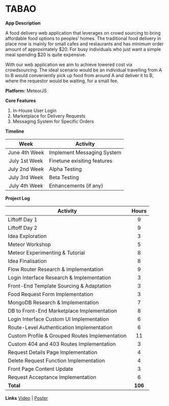 # TABAO

**App Description**

A food delivery web application that leverages on crowd sourcing to bring affordable food options to peoples’ homes. The traditional food delivery in place now is mainly for small cafes and restaurants and has minimum order amount of approximately $20. For busy individuals who just want a simple meal spending $20 is quite expensive.

With our web application we aim to achieve lowered cost via crowdsourcing. The ideal scenario would be an individual travelling from A to B would conveniently pick up food from around A and deliver it to B, where the requestor would be waiting, for a small fee.

**Platform:** MeteorJS

**Core Features**

1. In-House User Login
2. Marketplace for Delivery Requests
3. Messaging System for Specific Orders

**Timeline**

|**Week**		|**Activity**				|
|:-------------:|---------------------------|
|June 4th Week	|Implement Messaging System	|
|July 1st Week	|Finetune exisiting features|
|July 2nd Week	|Alpha Testing				|
|July 3rd Week	|Beta Testing				|
|July 4th Week	|Enhancements (if any)		|

**Project Log**

|**Activity**									|**Hours**	|
|-----------------------------------------------|:---------:|
|Liftoff Day 1									|9			|
|Liftoff Day 2									|9			|
|Idea Exploration								|3			|
|Meteor Workshop								|5			|
|Meteor Experimenting & Tutorial				|8			|
|Idea Finalisation								|8			|
|Flow Router Research & Implementation			|9			|
|Login Interface Research & Implementation		|3			|
|Front-End Template Sourcing & Adaptation		|3			|
|Food Request Form Implementation				|3			|
|MongoDB Research & Implementation				|7			|
|DB to Front-End Marketplace Implementation		|8			|
|Login Interface Custom UI Implementation		|6			|
|Route-Level Authentication Implementation		|6			|
|Custom Profile & Grouped Routes Implementation	|11			|
|Custom 404 and 403 Routes Implementation		|3			|
|Request Details Page Implementation			|4			|
|Delete Request Function Implementation			|4			|
|Front Page Content Update						|3			|
|Request Acceptance Implementation				|6			|
|**Total**										|**106**	|

**Links**
[Video](http://tiny.cc/tabaovideo) | [Poster](http://tiny.cc/tabaoposter)